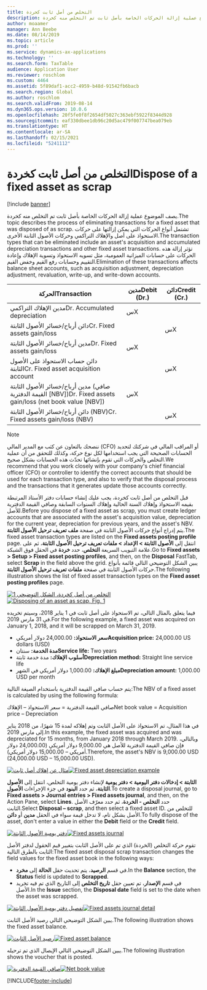 ```yaml
---
title: التخلص من أصل ثابت كخردة
description: يصف الموضوع عملية إزالة الحركات الخاصة بأصل ثابت تم التخلص منه كخردة.
author: moaamer
manager: Ann Beebe
ms.date: 08/14/2019
ms.topic: article
ms.prod: ''
ms.service: dynamics-ax-applications
ms.technology: ''
ms.search.form: TaxTable
audience: Application User
ms.reviewer: roschlom
ms.custom: 4464
ms.assetid: 5f89daf1-acc2-4959-b48d-91542fb6bacb
ms.search.region: Global
ms.author: roschlom
ms.search.validFrom: 2019-08-14
ms.dyn365.ops.version: 10.0.6
ms.openlocfilehash: 20f5fe0f8f2654df5027c363ebf5922f8344d928
ms.sourcegitcommit: eaf330dbee1db96c20d5ac479f007747bea079eb
ms.translationtype: HT
ms.contentlocale: ar-SA
ms.lasthandoff: 02/15/2021
ms.locfileid: "5241112"
---
```

# <a name="dispose-of-a-fixed-asset-as-scrap"></a><span data-ttu-id="efab3-103">التخلص من أصل ثابت كخردة</span><span class="sxs-lookup"><span data-stu-id="efab3-103">Dispose of a fixed asset as scrap</span></span>

[!include [banner](../includes/banner.md)]

<span data-ttu-id="efab3-104">يصف الموضوع عملية إزالة الحركات الخاصة بأصل ثابت تم التخلص منه كخردة.</span><span class="sxs-lookup"><span data-stu-id="efab3-104">The topic describes the process of eliminating transactions for a fixed asset that was disposed of as scrap.</span></span> <span data-ttu-id="efab3-105">تشتمل أنواع الحركات التي يمكن إزالتها على حركات الاستحواذ على أصل والإهلاك التراكمي وحركات الأصول الثابتة الأخرى.</span><span class="sxs-lookup"><span data-stu-id="efab3-105">The transaction types that can be eliminated include an asset's acquisition and accumulated depreciation transactions and other fixed asset transactions.</span></span> <span data-ttu-id="efab3-106">تؤثر إزالة هذه الحركات على حسابات الميزانية العمومية، مثل تسويه الاستحواذ وتسوية الإهلاك وإعادة التقييم وحسابات رفع القيم وخفض القيم.</span><span class="sxs-lookup"><span data-stu-id="efab3-106">Elimination of these transactions affects balance sheet accounts, such as acquisition adjustment, depreciation adjustment, revaluation, write-up, and write-down accounts.</span></span>

| <span data-ttu-id="efab3-107">الحركة</span><span class="sxs-lookup"><span data-stu-id="efab3-107">Transaction</span></span>                                         | <span data-ttu-id="efab3-108">مدين</span><span class="sxs-lookup"><span data-stu-id="efab3-108">Debit (Dr.)</span></span> | <span data-ttu-id="efab3-109">دائن</span><span class="sxs-lookup"><span data-stu-id="efab3-109">Credit (Cr.)</span></span> |
|-----------------------------------------------------|-------------|--------------|
| <span data-ttu-id="efab3-110">مدين الإهلاك التراكمي</span><span class="sxs-lookup"><span data-stu-id="efab3-110">Dr. Accumulated depreciation</span></span>                        | <span data-ttu-id="efab3-111">س</span><span class="sxs-lookup"><span data-stu-id="efab3-111">X</span></span>           |              |
| <span data-ttu-id="efab3-112">دائن أرباح/خسائر الأصول الثابتة</span><span class="sxs-lookup"><span data-stu-id="efab3-112">Cr. Fixed assets gain/loss</span></span>                          |             | <span data-ttu-id="efab3-113">س</span><span class="sxs-lookup"><span data-stu-id="efab3-113">X</span></span>            |
| <span data-ttu-id="efab3-114">مدين أرباح/خسائر الأصول الثابتة</span><span class="sxs-lookup"><span data-stu-id="efab3-114">Dr. Fixed assets gain/loss</span></span>                          | <span data-ttu-id="efab3-115">س</span><span class="sxs-lookup"><span data-stu-id="efab3-115">X</span></span>           |              |
| <span data-ttu-id="efab3-116">دائن حساب الاستحواذ على الأصول الثابتة</span><span class="sxs-lookup"><span data-stu-id="efab3-116">Cr. Fixed asset acquisition account</span></span>                 |             | <span data-ttu-id="efab3-117">س</span><span class="sxs-lookup"><span data-stu-id="efab3-117">X</span></span>            |
| <span data-ttu-id="efab3-118">مدين أرباح/خسائر الأصول الثابتة (صافي القيمة الدفترية \[NBV\])</span><span class="sxs-lookup"><span data-stu-id="efab3-118">Dr. Fixed assets gain/loss (net book value \[NBV\])</span></span> | <span data-ttu-id="efab3-119">س</span><span class="sxs-lookup"><span data-stu-id="efab3-119">X</span></span>           |              |
| <span data-ttu-id="efab3-120">دائن أرباح/خسائر الأصول الثابتة (NBV)</span><span class="sxs-lookup"><span data-stu-id="efab3-120">Cr. Fixed assets gain/loss (NBV)</span></span>                    |             | <span data-ttu-id="efab3-121">س</span><span class="sxs-lookup"><span data-stu-id="efab3-121">X</span></span>            |

> [!NOTE]
> <span data-ttu-id="efab3-122">ننصحك بالتعاون عن كثب مع المدير المالي (CFO) أو المراقب المالي في شركتك لتحديد الحسابات الصحيحة التي يجب استخدامها لكل نوع حركة، وكذلك للتحقق من أن عملية التخلص والحركات التي تقوم بإنشائها تحدّث هذه الحسابات بشكل صحيح.</span><span class="sxs-lookup"><span data-stu-id="efab3-122">We recommend that you work closely with your company's chief financial officer (CFO) or controller to identify the correct accounts that should be used for each transaction type, and also to verify that the disposal process and the transactions that it generates update those accounts correctly.</span></span>

<span data-ttu-id="efab3-123">قبل التخلص من أصل ثابت كخردة، يجب عليك إنشاء حسابات دفتر الأستاذ المرتبطة بقيمه الاستحواذ وإهلاك السنة الحالية وإهلاك السنوات السابقة وصافي القيمة الدفترية للأصل.</span><span class="sxs-lookup"><span data-stu-id="efab3-123">Before you dispose of a fixed asset as scrap, you must create ledger accounts that are associated with the asset's acquisition value, depreciation for the current year, depreciation for previous years, and the asset's NBV.</span></span> <span data-ttu-id="efab3-124">يتم إدراج أنواع حركات الأصول الثابتة في صفحة **ملف تعريف ترحيل الأصول الثابتة‬**.</span><span class="sxs-lookup"><span data-stu-id="efab3-124">The fixed asset transaction types are listed on the **Fixed assets posting profile** page.</span></span> <span data-ttu-id="efab3-125">انتقل إلى **الأصول الثابتة \> الإعداد \> ملفات تعريف ترحيل الأصول الثابتة**، ثم على علامة التبويب السريعة **التخلص‬**، حدد **خردة** في الحقل فوق الشبكة.</span><span class="sxs-lookup"><span data-stu-id="efab3-125">Go to **Fixed assets \> Setup \> Fixed asset posting profiles**, and then, on the **Disposal** FastTab, select **Scrap** in the field above the grid.</span></span> <span data-ttu-id="efab3-126">يبين الشكل التوضيحي التالي قائمة بأنواع حركات الأصول الثابتة في صفحة **ملفات تعريف ترحيل الأصول الثابتة**.</span><span class="sxs-lookup"><span data-stu-id="efab3-126">The following illustration shows the list of fixed asset transaction types on the **Fixed asset posting profiles** page.</span></span>


<span data-ttu-id="efab3-127">[![التخلص من أصل كخردة، الشكل التوضيحي 1](./media/Fixed_asset_Disposal_scrap_scenario_1.png)](./media/Fixed_asset_Disposal_scrap_scenario_1.png)</span><span class="sxs-lookup"><span data-stu-id="efab3-127">[![Disposing of an asset as scap, Fig. 1](./media/Fixed_asset_Disposal_scrap_scenario_1.png)](./media/Fixed_asset_Disposal_scrap_scenario_1.png)</span></span>

<span data-ttu-id="efab3-128">فيما يتعلق بالمثال التالي، تم الاستحواذ على أصل ثابت في 1 يناير 2018، وسيتم تخريده في 31 مارس 2019.</span><span class="sxs-lookup"><span data-stu-id="efab3-128">For the following example, a fixed asset was acquired on January 1, 2018, and it will be scrapped on March 31, 2019.</span></span>

- <span data-ttu-id="efab3-129">**سعر الاستحواذ:** 24,000.00 دولار أمريكي</span><span class="sxs-lookup"><span data-stu-id="efab3-129">**Acquisition price:** 24,000.00 US dollars (USD)</span></span>
- <span data-ttu-id="efab3-130">**مدة الخدمة:** سنتان</span><span class="sxs-lookup"><span data-stu-id="efab3-130">**Service life:** Two years</span></span>
- <span data-ttu-id="efab3-131">**أسلوب الإهلاك:** مدة خدمة ثابتة</span><span class="sxs-lookup"><span data-stu-id="efab3-131">**Depreciation method:** Straight line service life</span></span>
- <span data-ttu-id="efab3-132">**مبلغ الإهلاك:** 1,000.00 دولار أمريكي في الشهر</span><span class="sxs-lookup"><span data-stu-id="efab3-132">**Depreciation amount:** 1,000.00 USD per month</span></span>

<span data-ttu-id="efab3-133">يتم حساب صافي القيمة الدفترية باستخدام الصيغة التالية:</span><span class="sxs-lookup"><span data-stu-id="efab3-133">The NBV of a fixed asset is calculated by using the following formula:</span></span>

<span data-ttu-id="efab3-134">صافي القيمة الدفترية = سعر الاستحواذ – الإهلاك</span><span class="sxs-lookup"><span data-stu-id="efab3-134">Net book value = Acquisition price – Depreciation</span></span>

<span data-ttu-id="efab3-135">في هذا المثال، تم الاستحواذ على الأصل الثابت وتم إهلاكه لمدة 15 شهرًا، من 2018 يناير إلى مارس 2019.</span><span class="sxs-lookup"><span data-stu-id="efab3-135">In this example, the fixed asset was acquired and was depreciated for 15 months, from January 2018 through March 2019.</span></span> <span data-ttu-id="efab3-136">وبالتالي، فإن صافي القيمة الدفترية للأصل هي 9,000.00 دولار أمريكي (24,000.00 دولار أمريكي – 15,000.00 دولار أمريكي).</span><span class="sxs-lookup"><span data-stu-id="efab3-136">Therefore, the asset's NBV is 9,000.00 USD (24,000.00 USD – 15,000.00 USD).</span></span>

<span data-ttu-id="efab3-137">[![مثال عن إهلاك أصل ثابت](./media/Fixed_asset_Disposal_scrap_scenario_2.png)](./media/Fixed_asset_Disposal_scrap_scenario_2.png)</span><span class="sxs-lookup"><span data-stu-id="efab3-137">[![Fixed asset depreciation example](./media/Fixed_asset_Disposal_scrap_scenario_2.png)](./media/Fixed_asset_Disposal_scrap_scenario_2.png)</span></span>


<span data-ttu-id="efab3-138">لإنشاء دفتر يومية التخلص، انتقل إلى **الأصول‏‎ الثابتة \> إدخالات دفتر اليومية \> دفتر يومية الأصول‏‎ الثابتة**، ثم حدد **البنود** في جزء الإجراءات.</span><span class="sxs-lookup"><span data-stu-id="efab3-138">To create a disposal journal, go to **Fixed assets \> Journal entries \> Fixed assets journal**, and then, on the Action Pane, select **Lines**.</span></span> <span data-ttu-id="efab3-139">حدد **التخلص - الخردة‬**، ثم حدد معرّف الأصل الثابت.</span><span class="sxs-lookup"><span data-stu-id="efab3-139">Select **Disposal – scrap**, and then select a fixed asset ID.</span></span> <span data-ttu-id="efab3-140">للتخلص من الأصل بشكل تام، لا تدخل قيمة سواء في الحقل **مدين** أو **دائن**.</span><span class="sxs-lookup"><span data-stu-id="efab3-140">To fully dispose of the asset, don't enter a value in either the **Debit** field or the **Credit** field.</span></span>

<span data-ttu-id="efab3-141">[![دفتر يومية الأصول الثابتة](./media/Fixed_asset_Disposal_scrap_scenario_3.png)](./media/Fixed_asset_Disposal_scrap_scenario_3.png)</span><span class="sxs-lookup"><span data-stu-id="efab3-141">[![Fixed assets journal](./media/Fixed_asset_Disposal_scrap_scenario_3.png)](./media/Fixed_asset_Disposal_scrap_scenario_3.png)</span></span>

<span data-ttu-id="efab3-142">تقوم حركة التخلص (الخردة) الذي تم على الأصل الثابت بتغيير قيم الحقول لدفتر الأصل الثابت بالطرق التالية:</span><span class="sxs-lookup"><span data-stu-id="efab3-142">The fixed asset disposal scrap transaction changes the field values for the fixed asset book in the following ways:</span></span>

- <span data-ttu-id="efab3-143">في قسم **الرصيد**، يتم تحديث حقل **الحالة** إلى **مخرد‬**.</span><span class="sxs-lookup"><span data-stu-id="efab3-143">In the **Balance** section, the **Status** field is updated to **Scrapped**.</span></span>
- <span data-ttu-id="efab3-144">في قسم **الإصدار‬**، تم تعيين حقل **تاريخ التخلص** إلى التاريخ الذي تم فيه تخريد الأصل.</span><span class="sxs-lookup"><span data-stu-id="efab3-144">In the **Issue** section, the **Disposal date** field is set to the date when the asset was scrapped.</span></span>

<span data-ttu-id="efab3-145">[![تفصيل دفتر يومية الأصول الثابتة](./media/Fixed_asset_Disposal_scrap_scenario_4.png)](./media/Fixed_asset_Disposal_scrap_scenario_4.png)</span><span class="sxs-lookup"><span data-stu-id="efab3-145">[![Fixed assets journal detail](./media/Fixed_asset_Disposal_scrap_scenario_4.png)](./media/Fixed_asset_Disposal_scrap_scenario_4.png)</span></span>

<span data-ttu-id="efab3-146">يبين الشكل التوضيحي التالي رصيد الأصل الثابت.</span><span class="sxs-lookup"><span data-stu-id="efab3-146">The following illustration shows the fixed asset balance.</span></span>

<span data-ttu-id="efab3-147">[![رصيد الأصل الثابت](./media/Fixed_asset_Disposal_scrap_scenario_5.png)](./media/Fixed_asset_Disposal_scrap_scenario_5.png)</span><span class="sxs-lookup"><span data-stu-id="efab3-147">[![Fixed asset balance](./media/Fixed_asset_Disposal_scrap_scenario_5.png)](./media/Fixed_asset_Disposal_scrap_scenario_5.png)</span></span>

<span data-ttu-id="efab3-148">يبين الشكل التوضيحي التالي الإيصال الذي تم ترحيله.</span><span class="sxs-lookup"><span data-stu-id="efab3-148">The following illustration shows the voucher that is posted.</span></span>

<span data-ttu-id="efab3-149">[![صافي القيمة الدفترية](./media/Fixed_asset_Disposal_scrap_scenario_6.png)](./media/Fixed_asset_Disposal_scrap_scenario_6.png)</span><span class="sxs-lookup"><span data-stu-id="efab3-149">[![Net book value](./media/Fixed_asset_Disposal_scrap_scenario_6.png)](./media/Fixed_asset_Disposal_scrap_scenario_6.png)</span></span>


[!INCLUDE[footer-include](../../includes/footer-banner.md)]